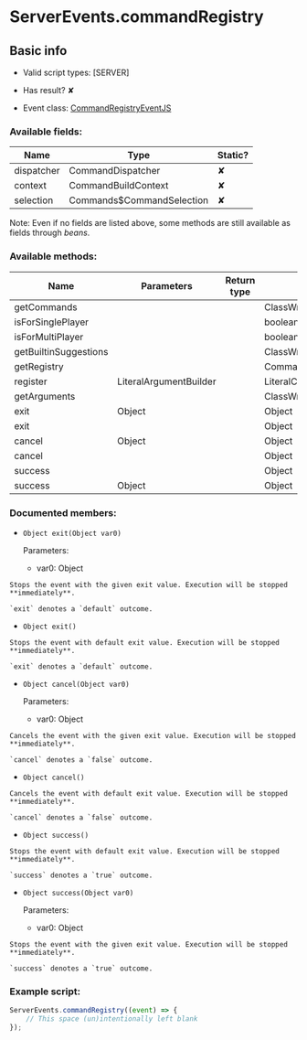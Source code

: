 # ServerEvents.commandRegistry

## Basic info

- Valid script types: [SERVER]

- Has result? ✘

- Event class: [CommandRegistryEventJS](https://github.com/KubeJS-Mods/KubeJS/tree/2001/common/src/main/java/dev/latvian/mods/kubejs/command/CommandRegistryEventJS.java)

### Available fields:

| Name | Type | Static? |
| ---- | ---- | ------- |
| dispatcher | CommandDispatcher<CommandSourceStack> | ✘ |
| context | CommandBuildContext | ✘ |
| selection | Commands$CommandSelection | ✘ |

Note: Even if no fields are listed above, some methods are still available as fields through *beans*.

### Available methods:

| Name | Parameters | Return type | Static? |
| ---- | ---------- | ----------- | ------- |
| getCommands |  |  | ClassWrapper<Commands> | ✘ |
| isForSinglePlayer |  |  | boolean | ✘ |
| isForMultiPlayer |  |  | boolean | ✘ |
| getBuiltinSuggestions |  |  | ClassWrapper<SharedSuggestionProvider> | ✘ |
| getRegistry |  |  | CommandBuildContext | ✘ |
| register | LiteralArgumentBuilder<CommandSourceStack> |  | LiteralCommandNode<CommandSourceStack> | ✘ |
| getArguments |  |  | ClassWrapper<ArgumentTypeWrappers> | ✘ |
| exit | Object |  | Object | ✘ |
| exit |  |  | Object | ✘ |
| cancel | Object |  | Object | ✘ |
| cancel |  |  | Object | ✘ |
| success |  |  | Object | ✘ |
| success | Object |  | Object | ✘ |


### Documented members:

- `Object exit(Object var0)`

  Parameters:
  - var0: Object

```
Stops the event with the given exit value. Execution will be stopped **immediately**.

`exit` denotes a `default` outcome.
```

- `Object exit()`
```
Stops the event with default exit value. Execution will be stopped **immediately**.

`exit` denotes a `default` outcome.
```

- `Object cancel(Object var0)`

  Parameters:
  - var0: Object

```
Cancels the event with the given exit value. Execution will be stopped **immediately**.

`cancel` denotes a `false` outcome.
```

- `Object cancel()`
```
Cancels the event with default exit value. Execution will be stopped **immediately**.

`cancel` denotes a `false` outcome.
```

- `Object success()`
```
Stops the event with default exit value. Execution will be stopped **immediately**.

`success` denotes a `true` outcome.
```

- `Object success(Object var0)`

  Parameters:
  - var0: Object

```
Stops the event with the given exit value. Execution will be stopped **immediately**.

`success` denotes a `true` outcome.
```



### Example script:

```js
ServerEvents.commandRegistry((event) => {
	// This space (un)intentionally left blank
});
```

